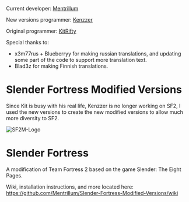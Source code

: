 Current developer: [Mentrillum](https://steamcommunity.com/id/Mentrillum/)

New versions programmer: [Kenzzer](http://steamcommunity.com/id/Benoist3012/)

Original programmer: [KitRifty](https://github.com/KitRifty)

Special thanks to:

- x3m77rus + Blueberryy for making russian translations, and updating some part of the code to support more translation text.
- Blad3z for making Finnish translations.

# Slender Fortress Modified Versions

Since Kit is busy with his real life, Kenzzer is no longer working on SF2, I used the new versions to create the new modified versions to allow much more diversity to SF2.

![SF2M-Logo](https://user-images.githubusercontent.com/42941613/229934962-2e6ba294-ea21-4256-badc-77c9002a16fc.png)

Slender Fortress
================

A modification of Team Fortress 2 based on the game Slender: The Eight Pages.

Wiki, installation instructions, and more located here: https://github.com/Mentrillum/Slender-Fortress-Modified-Versions/wiki
